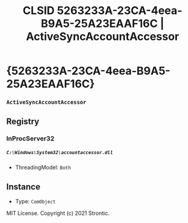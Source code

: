 ﻿---
title: "CLSID 5263233A-23CA-4eea-B9A5-25A23EAAF16C | ActiveSyncAccountAccessor"
excerpt: What is COM-Object CLSID 5263233A-23CA-4eea-B9A5-25A23EAAF16C?
---

# {5263233A-23CA-4eea-B9A5-25A23EAAF16C}

### `ActiveSyncAccountAccessor`

## Registry


### InProcServer32

##### `C:\Windows\System32\accountaccessor.dll`
* ThreadingModel: `Both`

## Instance

* Type: `ComObject`

MIT License. Copyright (c) 2021 Strontic.


